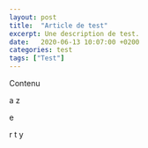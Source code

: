 ```yaml
---
layout: post
title:  "Article de test"
excerpt: Une description de test.
date:   2020-06-13 10:07:00 +0200
categories: test
tags: ["Test"]
---
```


Contenu

a
z

e

r
t
y
